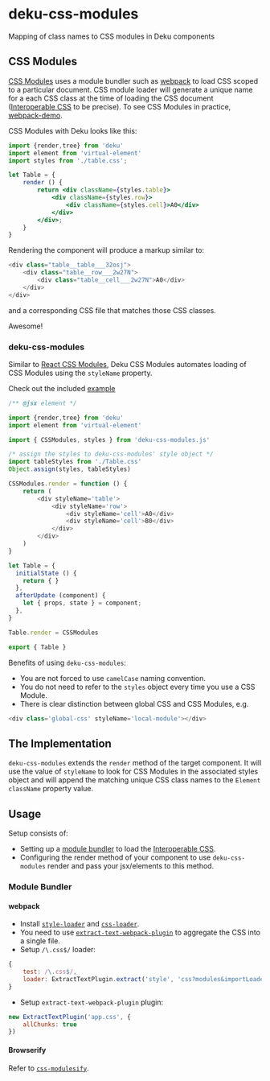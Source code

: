 # deku-css-modules
Mapping of class names to CSS modules in Deku components

## CSS Modules

[CSS Modules](https://github.com/css-modules/css-modules) uses a module bundler such as [webpack](http://webpack.github.io/docs/) to load CSS scoped to a particular document. CSS module loader will generate a unique name for a each CSS class at the time of loading the CSS document ([Interoperable CSS](https://github.com/css-modules/icss) to be precise). To see CSS Modules in practice, [webpack-demo](https://css-modules.github.io/webpack-demo/).

CSS Modules with Deku looks like this:

```jsx
import {render,tree} from 'deku'
import element from 'virtual-element'
import styles from './table.css';

let Table = {
    render () {
        return <div className={styles.table}>
            <div className={styles.row}>
                <div className={styles.cell}>A0</div>
            </div>
        </div>;
    }
}
```

Rendering the component will produce a markup similar to:

```js
<div class="table__table___32osj">
    <div class="table__row___2w27N">
        <div class="table__cell___2w27N">A0</div>
    </div>
</div>
```

and a corresponding CSS file that matches those CSS classes.

Awesome!

### deku-css-modules

Similar to [React CSS Modules](https://github.com/gajus/react-css-modules), Deku CSS Modules automates loading of CSS Modules using the `styleName` property. 

Check out the included [example](https://github.com/StevenIseki/deku-css-modules/tree/master/example)

```js
/** @jsx element */

import {render,tree} from 'deku'
import element from 'virtual-element'

import { CSSModules, styles } from 'deku-css-modules.js'

/* assign the styles to deku-css-modules' style object */
import tableStyles from './Table.css'
Object.assign(styles, tableStyles)

CSSModules.render = function () {
    return (
        <div styleName='table'>
            <div styleName='row'>
                <div styleName='cell'>A0</div>
                <div styleName='cell'>B0</div>
            </div>
        </div>
    )
}

let Table = {
  initialState () {
    return { }
  },
  afterUpdate (component) {
    let { props, state } = component;
  },
}

Table.render = CSSModules

export { Table }
```

Benefits of using `deku-css-modules`:

* You are not forced to use `camelCase` naming convention.
* You do not need to refer to the `styles` object every time you use a CSS Module.
* There is clear distinction between global CSS and CSS Modules, e.g.

```js
<div class='global-css' styleName='local-module'></div>
```

## The Implementation

`deku-css-modules` extends the `render` method of the target component. It will use the value of `styleName` to look for CSS Modules in the associated styles object and will append the matching unique CSS class names to the `Element` `className` property value.

## Usage

Setup consists of:

* Setting up a [module bundler](#modulebundler) to load the [Interoperable CSS](https://github.com/css-modules/icss).
* Configuring the render method of your component to use `deku-css-modules` render and pass your jsx/elements to this method.

### Module Bundler

#### webpack

* Install [`style-loader`](https://www.npmjs.com/package/style-loader) and [`css-loader`](https://www.npmjs.com/package/css-loader).
* You need to use [`extract-text-webpack-plugin`](https://www.npmjs.com/package/extract-text-webpack-plugin) to aggregate the CSS into a single file.
* Setup `/\.css$/` loader:

```js
{
    test: /\.css$/,
    loader: ExtractTextPlugin.extract('style', 'css?modules&importLoaders=1&localIdentName=[name]__[local]___[hash:base64:5]')
}
```

* Setup `extract-text-webpack-plugin` plugin:

```js
new ExtractTextPlugin('app.css', {
    allChunks: true
})
```

#### Browserify

Refer to [`css-modulesify`](https://github.com/css-modules/css-modulesify).
